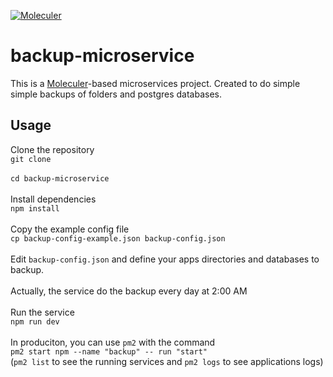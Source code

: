 [![Moleculer](https://badgen.net/badge/Powered%20by/Moleculer/0e83cd)](https://moleculer.services)

# backup-microservice
This is a [Moleculer](https://moleculer.services/)-based microservices project.
Created to do simple simple backups of folders and postgres databases.

## Usage

Clone the repository<br>
`git clone`<br>
<br>
`cd backup-microservice`<br>
<br>
Install dependencies<br>
`npm install`<br>
<br>
Copy the example config file<br>
`cp backup-config-example.json backup-config.json`<br>
<br>
Edit `backup-config.json` and define your apps directories and databases to backup.<br>
<br>
Actually, the service do the backup every day at 2:00 AM<br>
<br>
Run the service<br>
`npm run dev`<br><br>
In produciton, you can use `pm2` with the command<br>
`pm2 start npm --name "backup" -- run "start"`<br>
(`pm2 list` to see the running services and `pm2 logs` to see applications logs)
